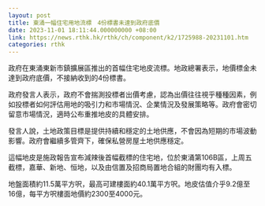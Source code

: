 ```yaml
---
layout: post
title: 東涌一幅住宅用地流標　4份標書未達到政府底價
date: 2023-11-01 18:11:44.000000000 +08:00
link: https://news.rthk.hk/rthk/ch/component/k2/1725988-20231101.htm
categories: rthk
---
```


政府在東涌東新市鎮擴展區推出的首幅住宅地皮流標。地政總署表示，地價標金未達到政府底價，不接納收到的4份標書。

政府發言人表示，政府不會揣測投標者出價考慮，認為出價往往視乎種種因素，例如投標者如何評估用地的吸引力和市場情況、企業情況及發展策略等。政府會密切留意市場情況，適時公布重推地皮的具體安排。

發言人說，土地政策目標是提供持續和穩定的土地供應，不會因為短期的市場波動影響。政府會繼續多管齊下，確保私營房屋土地供應穩定。

這幅地皮是施政報告宣布減辣後首幅截標的住宅地，位於東涌第106B區，上周五截標，嘉華、新地、恒地，以及由信置及招商局置地合組的財團均有入標。

地盤面積約11.5萬平方呎，最高可建樓面約40.1萬平方呎。地皮估值介乎9.2億至16億，每平方呎樓面地價約2300至4000元。
